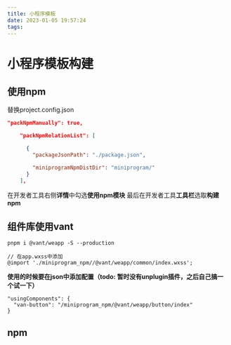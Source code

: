 ```yaml
---
title: 小程序模板
date: 2023-01-05 19:57:24
tags:
---
```


# 小程序模板构建

## 使用npm
替换project.config.json
```json
"packNpmManually": true,

    "packNpmRelationList": [

      {
        "packageJsonPath": "./package.json",

        "miniprogramNpmDistDir": "miniprogram/"
      }
    ],
```
在开发者工具右侧**详情**中勾选**使用npm模块**
最后在开发者工具**工具栏**选取**构建npm**
## 组件库使用vant
```
pnpm i @vant/weapp -S --production
```
```wxss
// 在app.wxss中添加
@import './miniprogram_npm//@vant/weapp/common/index.wxss';
```
**使用的时候要在json中添加配置（todo: 暂时没有unplugin插件，之后自己搞一个试一下）**
```
"usingComponents": {
  "van-button": "/miniprogram_npm/@vant/weapp/button/index"
}
```
## npm